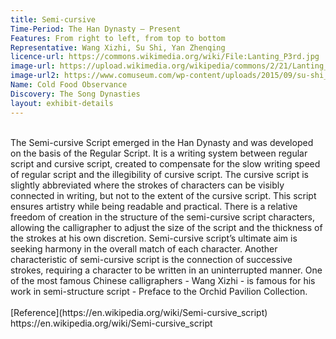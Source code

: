 ```yaml
---
title: Semi-cursive
Time-Period: The Han Dynasty – Present 
Features: From right to left, from top to bottom
Representative: Wang Xizhi, Su Shi, Yan Zhenqing
licence-url: https://commons.wikimedia.org/wiki/File:Lanting_P3rd.jpg
image-url: https://upload.wikimedia.org/wikipedia/commons/2/21/Lanting_P3rd.jpg?20131007223726
image-url2: https://www.comuseum.com/wp-content/uploads/2015/09/su-shi_hanshi_part-780x500.jpg
Name: Cold Food Observance
Discovery: The Song Dynasties
layout: exhibit-details
---
```

<br>
The Semi-cursive Script emerged in the Han Dynasty and was developed on the basis of the Regular Script. It is a writing system between regular script and cursive script, created to compensate for the slow writing speed of regular script and the illegibility of cursive script. The cursive script is slightly abbreviated where the strokes of characters can be visibly connected in writing, but not to the extent of the cursive script. This script ensures artistry while being readable and practical. There is a relative freedom of creation in the structure of the semi-cursive script characters, allowing the calligrapher to adjust the size of the script and the thickness of the strokes at his own discretion. Semi-cursive script’s ultimate aim is seeking harmony in the overall match of each character. Another characteristic of semi-cursive script is the connection of successive strokes, requiring a character to be written in an uninterrupted manner. One of the most famous Chinese calligraphers - Wang Xizhi - is famous for his work in semi-structure script - Preface to the Orchid Pavilion Collection.<br>
<br>
[Reference](https://en.wikipedia.org/wiki/Semi-cursive_script)<br>
https://en.wikipedia.org/wiki/Semi-cursive_script<br>
<br>